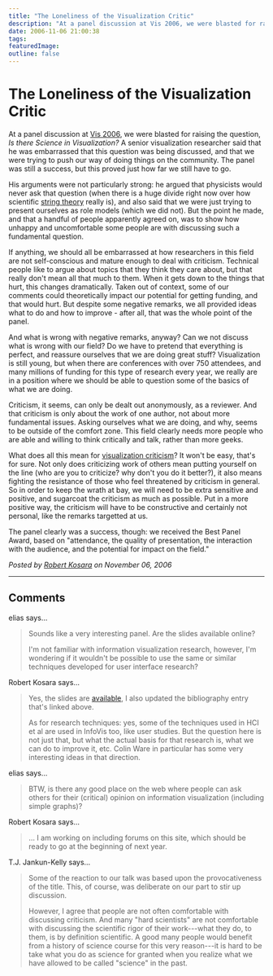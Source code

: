 ```yaml
---
title: "The Loneliness of the Visualization Critic"
description: "At a panel discussion at Vis 2006, we were blasted for raising the question, Is there Science in Visualization? A senior visualization researcher said that he was embarrassed that this question was being discussed, and that we were trying to push our way of doing things on the community. The panel was still a success, but this proved just how far we still have to go."
date: 2006-11-06 21:00:38
tags: 
featuredImage:
outline: false
---
```


# The Loneliness of the Visualization Critic

At a panel discussion at <a href="http://vis.computer.org/vis2006/">Vis 2006</a>, we were blasted for raising the question, <em>Is there Science in Visualization? </em>A senior visualization researcher said that he was embarrassed that this question was being discussed, and that we were trying to push our way of doing things on the community. The panel was still a success, but this proved just how far we still have to go.

His arguments were not particularly strong: he argued that physicists would never ask that question (when there is a huge divide right now over how scientific <a href="http://en.wikipedia.org/wiki/String_theory#Problems_and_controversy">string theory</a> really is), and also said that we were just trying to present ourselves as role models (which we did not). But the point he made, and that a handful of people apparently agreed on, was to show how unhappy and uncomfortable some people are with discussing such a fundamental question.

If anything, we should all be embarrassed at how researchers in this field are not self-conscious and mature enough to deal with criticism. Technical people like to argue about topics that they think they care about, but that really don't mean all that much to them. When it gets down to the things that hurt, this changes dramatically. Taken out of context, some of our comments could theoretically impact our potential for getting funding, and that would hurt. But despite some negative remarks, we all provided ideas what to do and how to improve - after all, that was the whole point of the panel.

And what is wrong with negative remarks, anyway? Can we not discuss what is wrong with our field? Do we have to pretend that everything is perfect, and reassure ourselves that we are doing great stuff? Visualization is still young, but when there are conferences with over 750 attendees, and many millions of funding for this type of research every year, we really are in a position where we should be able to question some of the basics of what we are doing.

Criticism, it seems, can only be dealt out anonymously, as a reviewer. And that criticism is only about the work of one author, not about more fundamental issues. Asking ourselves what we are doing, and why, seems to be outside of the comfort zone. This field clearly needs more people who are able and willing to think critically and talk, rather than more geeks.

What does all this mean for <a href="http://eagereyes.org/VisCrit/VisualizationCriticism.html">visualization criticism</a>? It won't be easy, that's for sure. Not only does criticizing work of others mean putting yourself on the line (who are you to criticize? why don't you do it better?), it also means fighting the resistance of those who feel threatened by criticism in general. So in order to keep the wrath at bay, we will need to be extra sensitive and positive, and sugarcoat the criticism as much as possible. Put in a more positive way, the criticism will have to be constructive and certainly not personal, like the remarks targetted at us.

The panel clearly was a success, though: we received the Best Panel Award, based on "attendance, the quality of presentation, the interaction with the audience, and the potential for impact on the field."


_Posted by <a href="/about">Robert Kosara</a> on November 06, 2006_


<aside class="comments">

---
## Comments

elias says…
>	Sounds like a very interesting panel. Are the slides available online? 
>	
>	I'm not familiar with information visualization research, however, I'm wondering if it wouldn't be possible to use the same or similar techniques developed for user interface research?

Robert Kosara says…
>	<p>Yes, the slides are <a href="http://vis.cse.msstate.edu/publications/abstracts/Jankun-Kelly-2006-ItS" rel="nofollow">available</a>, I also updated the bibliography entry that&#39;s linked above.</p><p>As for research techniques: yes, some of the techniques used in HCI et al are used in InfoVis too, like user studies. But the question here is not just that, but what the actual basis for that research is, what we can do to improve it, etc. Colin Ware in particular has some very interesting ideas  in that direction. </p>

elias says…
>	BTW, is there any good place on the web where people can ask others for their (critical) opinion on information visualization (including simple graphs)?

Robert Kosara says…
>	... I am working on including forums on this site, which should be ready to go at the beginning of next year.

T.J. Jankun-Kelly says…
>	Some of the reaction to our talk was based upon the provocativeness of the title. This, of course, was deliberate on our part to stir up discussion.
>	
>	However, I agree that people are not often comfortable with discussing criticism. And many "hard scientists" are not comfortable with discussing the scientific rigor of their work---what they do, to them, is by definition scientific. A good many people would benefit from a history of science course for this very reason---it is hard to be take what you do as science for granted when you realize what we have allowed to be called "science" in the past.
>	

</aside>

